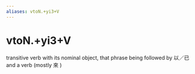 ```yaml
---
aliases: vtoN.+yi3+V
---
```

# vtoN.+yi3+V

transitive verb with its nominal object, that phrase being followed by 以／已 and a verb (mostly 來 )
